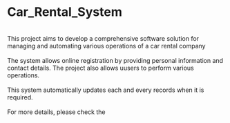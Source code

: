 # Car_Rental_System
<br>This project aims to develop a comprehensive software solution for managing and automating various operations of a car rental company</br>
<br>The system allows online registration by providing personal information and contact details. The project also allows uusers to perform various operations.</br>
<br>This system automatically updates each and every records when it is required.</br>
<br>For more details, please check the
